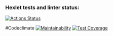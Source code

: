### Hexlet tests and linter status:
[![Actions Status](https://github.com/Auzmit/frontend-project-44/workflows/hexlet-check/badge.svg)](https://github.com/Auzmit/frontend-project-44/actions)

#Codeclimate
[![Maintainability](https://api.codeclimate.com/v1/badges/5a1ec8c6307777fb91f0/maintainability)](https://codeclimate.com/github/Auzmit/frontend-project-44/maintainability)
[![Test Coverage](https://api.codeclimate.com/v1/badges/5a1ec8c6307777fb91f0/test_coverage)](https://codeclimate.com/github/Auzmit/frontend-project-44/test_coverage)
